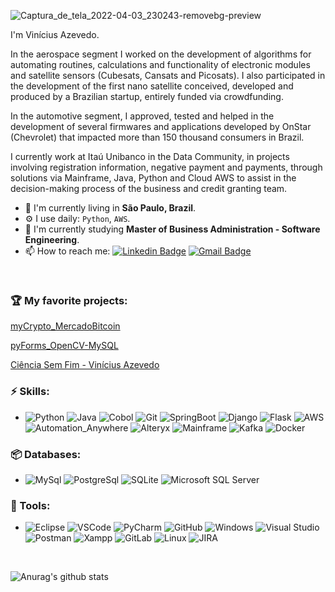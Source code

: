 ![Captura_de_tela_2022-04-03_230243-removebg-preview](https://user-images.githubusercontent.com/40063504/161462242-94c20c21-d894-486e-989b-e585478f099f.png)


I'm Vinícius Azevedo.

In the aerospace segment I worked on the development of algorithms for automating routines, calculations and functionality of electronic modules and satellite sensors (Cubesats, Cansats and Picosats). I also participated in the development of the first nano satellite conceived, developed and produced by a Brazilian startup, entirely funded via crowdfunding.

In the automotive segment, I approved, tested and helped in the development of several firmwares and applications developed by OnStar (Chevrolet) that impacted more than 150 thousand consumers in Brazil.

I currently work at Itaú Unibanco in the Data Community, in projects involving registration information, negative payment and payments, through solutions via Mainframe, Java, Python and Cloud AWS to assist in the decision-making process of the business and credit granting team.

- 📍  I'm currently living in **São Paulo, Brazil**.
- ⚙️ I use daily: `Python`, `AWS`.
- 🌱 I'm currently studying **Master of Business Administration - Software Engineering**.
- 📫 How to reach me:
[![Linkedin Badge](https://img.shields.io/badge/-LinkedIn-blue?style=flat-square&logo=Linkedin&logoColor=white&link=https://www.linkedin.com/in/vin%C3%ADcius-azevedo-45180ab2/)](https://www.linkedin.com/in/vin%C3%ADcius-azevedo-45180ab2/)
[![Gmail Badge](https://img.shields.io/badge/-Gmail-c14438?style=flat-square&logo=Gmail&logoColor=white&link=mailto:vmeazevedo@gmail.com)](mailto:vmeazevedo@gmail.com)

<br/>

### 🏆 My favorite projects:
[myCrypto_MercadoBitcoin](https://github.com/vmeazevedo/myCrypto_MercadoBitcoin)

[pyForms_OpenCV-MySQL](https://github.com/vmeazevedo/pyForms_OpenCV-MySQL)

[Ciência Sem Fim - Vinícius Azevedo](https://www.youtube.com/watch?v=IScvQU9N1zk&ab_channel=Ci%C3%AAnciaSemFim)


### ⚡ Skills:
- ![Python](https://img.shields.io/badge/-Python-3776AB?&logo=Python&logoColor=FFFFFF) ![Java](https://img.shields.io/badge/-Java-007396?style=flat-square&logo=java) ![Cobol](https://img.shields.io/badge/-Cobol-darkblue?style=flat-square&logo=Cobol) ![Git](https://img.shields.io/badge/-Git-F05032?&logo=git&logoColor=FFFFFF) ![SpringBoot](https://img.shields.io/badge/-SpringBoot-FFFFFF?style=flat-square&logo=AWS&logoColor=white) ![Django](https://img.shields.io/badge/-Django-092E20?&logo=Django&logoColor=FFFFFF)  ![Flask](https://img.shields.io/badge/-Flask-181717?&logo=Flask&logoColor=FFFFFF) ![AWS](https://img.shields.io/badge/-AWS-E34F26?style=flat-square&logo=AWS&logoColor=white) ![Automation_Anywhere](https://img.shields.io/badge/-Automation_Anywhere-E34F26?style=flat-square&logo=Automation_Anywhere&logoColor=white) ![Alteryx](https://img.shields.io/badge/-Alteryx-1572B6?style=flat-square&logo=Alteryx) ![Mainframe](https://img.shields.io/badge/-Mainframe-black?style=flat-square&logo=Mainframe) ![Kafka](https://img.shields.io/badge/-Kafka-black?style=flat-square&logo=Kafka) ![Docker](https://img.shields.io/badge/-Docker-2496ED?style=flat-square&logo=docker&logoColor=white) 


### 📦 Databases:
- ![MySql](https://img.shields.io/badge/-MySql-003B57?&logo=MySQL&logoColor=FFFFFF) ![PostgreSql](https://img.shields.io/badge/-PostgreSql-336791?&logo=postgresql&logoColor=FFFFFF) ![SQLite](https://img.shields.io/badge/-SQLite-4479A1?&logo=sqlite&logoColor=FFFFFF) ![Microsoft SQL Server](https://img.shields.io/badge/-Microsoft%20SQL%20Server-CC2927?&logo=Microsoft%20SQL%20Server&logoColor=FFFFFF)


### 🧰 Tools:
- ![Eclipse](https://img.shields.io/badge/-Eclipse-2C2255?style=flat-square&logo=eclipse&logoColor=white) ![VSCode](https://img.shields.io/badge/-VSCode-007ACC?&logo=Visual%20Studio%20Code&logoColor=FFFFFF) ![PyCharm](https://img.shields.io/badge/-PyCharm-181717?&logo=PyCharm&logoColor=FFFFFF) ![GitHub](https://img.shields.io/badge/-GitHub-181717?&logo=GitHub&logoColor=FFFFFF) ![Windows](https://img.shields.io/badge/-Windows-0078D6?&logo=Windows&logoColor=FFFFFF) ![Visual Studio](https://img.shields.io/badge/-Visual%20Studio-5C2D91?&logo=Visual%20Studio&logoColor=FFFFFF) ![Postman](https://img.shields.io/badge/-Postman-FF6C37?&logo=Postman&logoColor=FFFFFF) ![Xampp](https://img.shields.io/badge/-XAMPP-FB7A24?&logo=XAMPP&logoColor=FFFFFF) ![GitLab](https://img.shields.io/badge/-GitLab-FCA121?&logo=GitLab&logoColor=FFFFFF) ![Linux](https://img.shields.io/badge/-Linux-FCC624?&logo=Linux&logoColor=FFFFFF) ![JIRA](https://img.shields.io/badge/-JIRA-0052CC?style=flat-square&logo=jira)



<br/>


![Anurag's github stats](https://github-readme-stats.vercel.app/api?username=vmeazevedo&show_icons=true&theme=dark)

